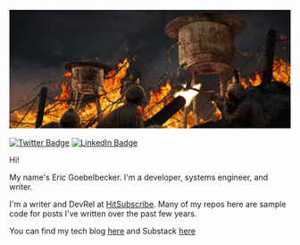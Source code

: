 [![Eric's GitHub Banner](./.assets/the_trench.jpg)](https://ericgoebelbecker.com)

[![Twitter Badge](https://img.shields.io/badge/Twitter-Profile-informational?style=flat&logo=twitter&logoColor=white&color=1CA2F1)](https://twitter.com/egoebelbecker)
[![LinkedIn Badge](https://img.shields.io/badge/LinkedIn-Profile-informational?style=flat&logo=linkedin&logoColor=white&color=0D76A8)](https://www.linkedin.com/in/ericgoebelbecker/)


Hi!

My name's Eric Goebelbecker. I'm a developer, systems engineer, and writer. 

I'm a writer and DevRel at [HitSubscribe](https://hitsubscribe.com). Many of my repos here are sample code for posts I've written over the past few years.
 
You can find my tech blog [here](https://ericgoebelbecker.com) and Substack [here](https://ericgoebelbecker.substack.com)


